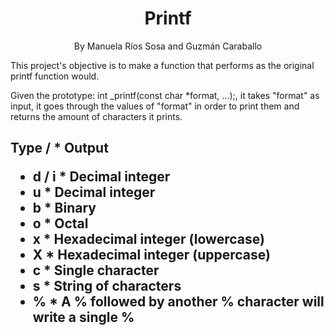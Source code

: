 <h1 align="center">Printf</h1>
 <p align="center">
    By Manuela Ríos Sosa and Guzmán Caraballo
 </p>
</div>
<!-- ABOUT -->

This project's objective is to make a function that performs as the original printf function would.

Given the prototype: int _printf(const char *format, ...);, it takes "format" as input, it goes through the values of "format" in order to print them and returns the amount of characters it prints.

<h2 Supported Types</h2>

Type	/	* Output
* d / i		* Decimal integer
* u		* Decimal integer
* b		* Binary
* o		* Octal
* x		* Hexadecimal integer (lowercase)
* X		* Hexadecimal integer (uppercase)
* c		* Single character
* s		* String of characters
* %		* A % followed by another % character will write a single %

